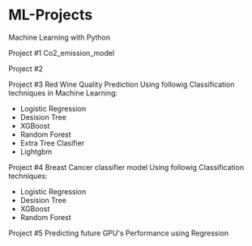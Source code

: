 # ML-Projects

Machine Learning with Python

Project #1 Co2_emission_model

Project #2

Project #3 Red Wine Quality Prediction Using followig Classification techniques in Machine Learning:
  - Logistic Regression
  - Desision Tree
  - XGBoost
  - Random Forest
  - Extra Tree Clasifier
  - Lightgbm

Project #4 Breast Cancer classifier model Using followig Classification techniques:
  - Logistic Regression
  - Desision Tree
  - XGBoost
  - Random Forest

Project #5 Predicting future GPU's Performance using Regression

